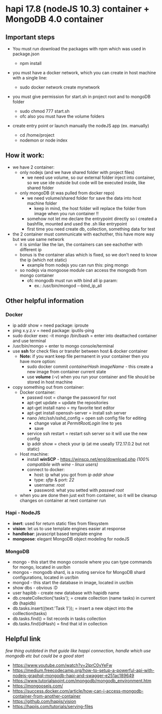 # hapi 17.8 (nodeJS 10.3) container + MongoDB 4.0 container


## Important steps

* You must run download the packages with npm which was used in package.json
    * npm install

* you must have a docker network, which you can create in host machine with a single line:
    * sudo docker network create mynetwork

* you must give permission for start.sh in project root and to mongoDB folder
    * sudo chmod 777 start.sh
    * ofc also you must have the volume folders

* create entry point or launch manually the nodeJS app (ex. manually)
    * cd /home/project
    * nodemon or node index


## How it work:

* we have 2 container:
    * only nodejs (and we have shared folder with project files)
        * we need use volume, so our external folder inject into container, so we use ide outside but code will be executed inside, like shared folder
    * only mongoDB (it was pulled from docker repo)
        * we need volume/shared folder for save the data into host machine folder
            * keep in mind, the host folder will replace the folder from image when you run container !!
        * somehow not let me declare the entrypoint directly so i created a bashfile, mounted and used the .sh like entrypoint
        * first time you need create db, collection, something data for test
* the 2 container must communicate with eachother, this have more way but we use same network
    * it is simliar like the lan, the containers can see eachother with different ip
    * bonus is the container alias which is fixed, so we don't need to know the ip (which not static)
        * example from nodejs you can run this: ping mongo
    * so nodejs via mongoose module can access the mongodb from mongo container
        * ofc mongodb must run with bind all ip param:
             * ex.: /usr/bin/mongod --bind_ip_all


## Other helpful information

### Docker
* ip addr show = need package: iproute
* ping x.y.z.v = need package: iputils-ping
* sudo docker exec -it mongo /bin/bash = enter into deattached container and use terminal
* /usr/bin/mongo = enter to mongo console/terminal
* use **ssh** for check files or transfer between host & docker container
    * **Note:** if you want keep file permanent in your container then you have more option:
        * sudo docker commit *containerHash* *imageName* - this create a new image from container current state
        * use **volume** (-v) when you run your container and file should be stored in host machine
* copy something out from container:
    * Docker container:
        * passwd root = change the password for root
        * apt-get update = update the repositories
        * apt-get install nano = my favorite text editor
        * apt-get install openssh-server = install ssh server
        * nano /etc/ssh/sshd_config = open ssh config file for editing
            * change value at *PermitRootLogin* line to yes
            * save
        * service ssh restart = restart ssh server so it will use the new config
        * ip addr show = check your ip (at me useally 172.17.0.2 but not static)
    * Host machine:
        * install **winSCP** - https://winscp.net/eng/download.php *(100% compatibile with wine - linux users)*
        * connect to docker:
            * host: ip what you got from *ip addr show*
            * type: *sftp* & port: *22*
            * username: *root*
            * password: what you setted with *passwd root*
    * when you are done then just exit from container, so it will be cleanup changes on container at next container run



### Hapi - NodeJS
* **inert**: used for return static files from filesystem
* **vision**: let us to use template engines easier at response
* **handlebar**: javascript based template engine
* **mongoose**: elegant MongoDB object modeling for nodeJS

### MongoDB
* mongo - this start the mongo console where you can type commands for mongo, located in usr/bin
* mongos - mongodb shard, is a routing service for MongoDB shard configurations, located in usr/bin
* mongod - this start the database in image, located in usr/bin
* show dbs - obvious :D
* user hapibb - create new database with hapidb name
* db.createCollection('tasks'); = create collection (name tasks) in current db (hapidb)
* db.tasks.insert({text:'Task 1'}); = insert a new object into the colllection(tasks)
* db.tasks.find() = list records in tasks collection
* db.tasks.find(idHash) = find that id in collection


## Helpful link

*few thing outdated in that guide like happi connection, handle which use mongodb etc but could be a good start*

* https://www.youtube.com/watch?v=2lprC0yYeFw
* https://medium.freecodecamp.org/how-to-setup-a-powerful-api-with-nodejs-graphql-mongodb-hapi-and-swagger-e251ac189649
* https://www.tutorialspoint.com/mongodb/mongodb_environment.htm
* https://mongoosejs.com/
* https://success.docker.com/article/how-can-i-access-mongodb-container-from-another-container
* https://github.com/hapijs/vision
* https://hapijs.com/tutorials/serving-files
